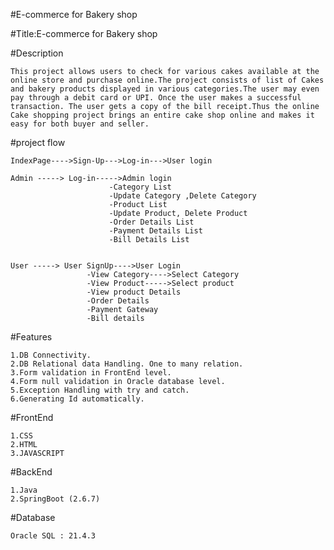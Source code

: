#E-commerce for Bakery shop

#Title:E-commerce for Bakery shop

#Description 

    This project allows users to check for various cakes available at the online store and purchase online.The project consists of list of Cakes and bakery products displayed in various categories.The user may even pay through a debit card or UPI. Once the user makes a successful transaction. The user gets a copy of the bill receipt.Thus the online Cake shopping project brings an entire cake shop online and makes it easy for both buyer and seller.

#project flow 

	IndexPage---->Sign-Up--->Log-in--->User login

    Admin -----> Log-in----->Admin login 
                          -Category List 
                          -Update Category ,Delete Category 
                          -Product List 
                          -Update Product, Delete Product 
                          -Order Details List 
                          -Payment Details List 
                          -Bill Details List
                          
    
    User -----> User SignUp---->User Login 
                     -View Category---->Select Category 
                     -View Product----->Select product 
	                 -View product Details 
	                 -Order Details 
	                 -Payment Gateway
	                 -Bill details


#Features

    1.DB Connectivity. 
    2.DB Relational data Handling. One to many relation. 
    3.Form validation in FrontEnd level.  
    4.Form null validation in Oracle database level. 
    5.Exception Handling with try and catch.
    6.Generating Id automatically.

#FrontEnd

    1.CSS 
    2.HTML 
    3.JAVASCRIPT

#BackEnd

    1.Java 
    2.SpringBoot (2.6.7)

#Database

    Oracle SQL : 21.4.3
